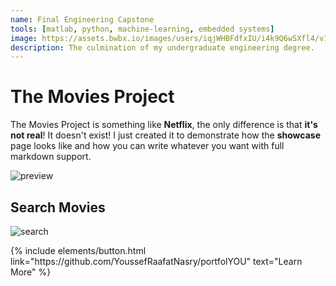 ```yaml
---
name: Final Engineering Capstone
tools: [matlab, python, machine-learning, embedded systems]
image: https://assets.bwbx.io/images/users/iqjWHBFdfxIU/i4k9Q6wSXfl4/v1/1000x-1.jpg
description: The culmination of my undergraduate engineering degree.
---
```


# The Movies Project

The Movies Project is something like **Netflix**, the only difference is that **it's not real**! It doesn't exist! I just created it to demonstrate how the **showcase** page looks like and how you can write whatever you want with full markdown support.

![preview](https://www.sketchappsources.com/resources/source-image/we-were-soldiers-landing-page-dbruggisser.jpg)

## Search Movies

![search](https://www.sketchappsources.com/resources/source-image/microsoft-windows-10-virtual-keyboard-diogo-sousa.png)

<p class="text-center">
{% include elements/button.html link="https://github.com/YoussefRaafatNasry/portfolYOU" text="Learn More" %}
</p>